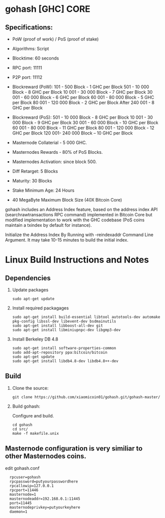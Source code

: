 gohash [GHC] CORE
================================

Specifications:
--------------

* PoW (proof of work) / PoS (proof of stake)
* Algorithms: Script
* Blocktime: 60 seconds
* RPC port: 11111
* P2P port: 11112
* Blockreward (PoW):
	101 - 500 Block - 1 GHC per Block
	501 - 10 000 Block - 8 GHC per Block
	10 001 - 30 000 Block - 7 GHC per Block
	30 001 - 60 000 Block - 6 GHC per Block
	60 001 - 80 000 Block - 5 GHC per Block
	80 001 - 120 000 Block - 2 GHC per Block
	After 240 001 - 8 GHC per Block
* Blockreward (PoS):
	501 - 10 000 Block - 8 GHC per Block
	10 001 - 30 000 Block - 9 GHC per Block
	30 001 - 60 000 Block - 10 GHC per Block
	60 001 - 80 000 Block - 11 GHC per Block
	80 001 - 120 000 Block - 12 GHC per Block
	120 001- 240 000 Block – 10 GHC per Block

* Masternode Collaterial - 5 000 GHC.
* Masternodes Rewards - 80% of PoS Blocks.
* Masternodes Activation: since block 500.
* Diff Retarget: 5 Blocks
* Maturity: 30 Blocks
* Stake Minimum Age: 24 Hours
* 40 MegaByte Maximum Block Size (40X Bitcoin Core)


gohash includes an Address Index feature, based on the address index API (searchrawtransactions RPC command) implemented in Bitcoin Core but modified implementation to work with the GHC codebase (PoS coins maintain a txindex by default for instance).

Initialize the Address Index By Running with -reindexaddr Command Line Argument.  It may take 10-15 minutes to build the initial index.


Linux Build Instructions and Notes
==================================

Dependencies
----------------------
1.  Update packages

        sudo apt-get update

2.  Install required packagages

        sudo apt-get install build-essential libtool autotools-dev automake pkg-config libssl-dev libevent-dev bsdmainutils
        sudo apt-get install libboost-all-dev git
        sudo apt-get install libminiupnpc-dev libgmp3-dev

3.  Install Berkeley DB 4.8

        sudo apt-get install software-properties-common
        sudo add-apt-repository ppa:bitcoin/bitcoin
        sudo apt-get update
        sudo apt-get install libdb4.8-dev libdb4.8++-dev


Build
----------------------
1.  Clone the source:

        git clone https://github.com/xiaomicoin01/gohash.git/gohash-master/

2.  Build gohash:

    Configure and build.

        cd gohash
        cd src/
        make -f makefile.unix   



Masternode configuration is very similiar to other Masternodes coins.
----------------------

edit gohash.conf

      rpcuser=gohash
      rpcpassword=putyourpasswordhere
      rpcallowip=127.0.0.1
      rpcport=11446
      masternode=1
      masternodeaddr=192.168.0.1:11445
      port=11445
      masternodeprivkey=putyourkeyhere
      daemon=1

